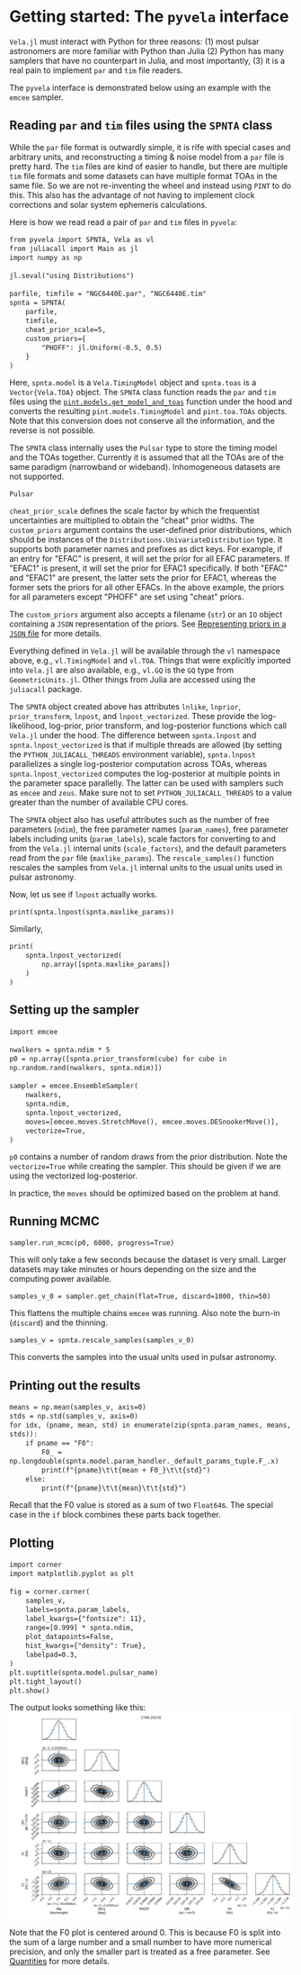 # Getting started: The `pyvela` interface

`Vela.jl` must interact with Python for three reasons: (1) most pulsar astronomers are more 
familiar with Python than Julia (2) Python has many samplers that have no counterpart in 
Julia, and most importantly, (3) it is a real pain to implement `par` and `tim` file readers.

The `pyvela` interface is demonstrated below using an example with the `emcee` sampler.

## Reading `par` and `tim` files using the `SPNTA` class

While the `par` file format is outwardly simple, it is rife with special cases and arbitrary units,
and reconstructing a timing & noise model from a `par` file is pretty hard. The `tim` files are
kind of easier to handle, but there are multiple `tim` file formats and some datasets can have
multiple format TOAs in the same file. So we are not re-inventing the wheel and instead using
`PINT` to do this. This also has the advantage of not having to implement clock corrections and
solar system ephemeris calculations.

Here is how we read read a pair of `par` and `tim` files in `pyvela`:
```
from pyvela import SPNTA, Vela as vl
from juliacall import Main as jl
import numpy as np

jl.seval("using Distributions")

parfile, timfile = "NGC6440E.par", "NGC6440E.tim"
spnta = SPNTA(
    parfile, 
    timfile,
    cheat_prior_scale=5,
    custom_priors={
        "PHOFF": jl.Uniform(-0.5, 0.5)
    }
)
```
Here, `spnta.model` is a `Vela.TimingModel` object and `spnta.toas` is a `Vector{Vela.TOA}` object. The `SPNTA` class
function reads the `par` and `tim` files using the
[`pint.models.get_model_and_toas`](https://nanograv-pint.readthedocs.io/en/latest/_autosummary/pint.models.model_builder.get_model_and_toas.html) 
function under the hood and converts the resulting `pint.models.TimingModel` and `pint.toa.TOAs` objects. Note that this conversion does 
not conserve all the information, and the reverse is not possible.

The `SPNTA` class internally uses the `Pulsar` type to store the timing model and the TOAs together.
Currently it is assumed that all the TOAs are of the same paradigm (narrowband or wideband). Inhomogeneous
datasets are not supported.
```@docs
Pulsar
```

`cheat_prior_scale` defines the scale factor by which the frequentist uncertainties are multiplied to 
obtain the "cheat" prior widths. The `custom_priors` argument contains the user-defined prior distributions, 
which should be instances of the  `Distributions.UnivariateDistribution` type. It supports both parameter names 
and prefixes as dict keys. For example, if an entry for "EFAC" is present, it will set the prior for all 
EFAC parameters. If "EFAC1" is present, it will set the prior for EFAC1 specifically. If both "EFAC" and 
"EFAC1" are present, the latter sets the prior for EFAC1, whereas the former sets the priors for all other EFACs. 
In the above example, the priors for all parameters except "PHOFF" are set using "cheat" priors.

The `custom_priors` argument also accepts a filename (`str`) or an `IO` object containing a `JSON` representation of 
the priors. See [Representing priors in a `JSON` file](@ref) for more details.

Everything defined in `Vela.jl` will be available through the `vl` namespace above, e.g., `vl.TimingModel` 
and `vl.TOA`. Things that were explicitly imported into `Vela.jl` are also available, e.g., `vl.GQ` is the `GQ` type 
from `GeometricUnits.jl`. Other things from Julia are accessed using the `juliacall` package.

The `SPNTA` object created above has attributes `lnlike`, `lnprior`, `prior_transform`, `lnpost`, and 
`lnpost_vectorized`. These provide the log-likelihood, log-prior, prior transform, and log-posterior 
functions which call `Vela.jl` under the hood. The difference between `spnta.lnpost` and 
`spnta.lnpost_vectorized` is that if multiple threads are allowed (by setting the `PYTHON_JULIACALL_THREADS`
environment variable), `spnta.lnpost` parallelizes a single log-posterior computation across TOAs, whereas
`spnta.lnpost_vectorized` computes the log-posterior at multiple points in the parameter space parallelly.
The latter can be used with samplers such as `emcee` and `zeus`. Make sure not to set `PYTHON_JULIACALL_THREADS` 
to a value greater than the number of available CPU cores.

The `SPNTA` object also has useful attributes such as the number of free parameters (`ndim`), the free parameter
names (`param_names`), free parameter labels including units (`param_labels`), scale factors for converting to and
from the `Vela.jl` internal units (`scale_factors`), and the default parameters read from the `par` file (`maxlike_params`).
The `rescale_samples()` function rescales the samples from `Vela.jl` internal units to the usual units used
in pulsar astronomy.

Now, let us see if `lnpost` actually works.
```
print(spnta.lnpost(spnta.maxlike_params))
```

Similarly,
```
print(
    spnta.lnpost_vectorized(
        np.array([spnta.maxlike_params])
    )
)
```

## Setting up the sampler
```
import emcee

nwalkers = spnta.ndim * 5
p0 = np.array([spnta.prior_transform(cube) for cube in np.random.rand(nwalkers, spnta.ndim)])

sampler = emcee.EnsembleSampler(
    nwalkers,
    spnta.ndim,
    spnta.lnpost_vectorized,
    moves=[emcee.moves.StretchMove(), emcee.moves.DESnookerMove()],
    vectorize=True,
)
```
`p0` contains a number of random draws from the prior distribution. Note the `vectorize=True`
while creating the sampler. This should be given if we are using the vectorized log-posterior.

In practice, the `moves` should be optimized based on the problem at hand.
 
## Running MCMC
```
sampler.run_mcmc(p0, 6000, progress=True)
```
This will only take a few seconds because the dataset is very small. Larger datasets may take
minutes or hours depending on the size and the computing power available.

```
samples_v_0 = sampler.get_chain(flat=True, discard=1000, thin=50)
```
This flattens the multiple chains `emcee` was running. Also note the burn-in (`discard`) 
and the thinning.

```
samples_v = spnta.rescale_samples(samples_v_0)
```
This converts the samples into the usual units used in pulsar astronomy.

## Printing out the results
```
means = np.mean(samples_v, axis=0)
stds = np.std(samples_v, axis=0)
for idx, (pname, mean, std) in enumerate(zip(spnta.param_names, means, stds)):
    if pname == "F0":
        F0_ = np.longdouble(spnta.model.param_handler._default_params_tuple.F_.x)
        print(f"{pname}\t\t{mean + F0_}\t\t{std}")    
    else:
        print(f"{pname}\t\t{mean}\t\t{std}")
```
Recall that the F0 value is stored as a sum of two `Float64`s. The special case in the `if`
block combines these parts back together.

## Plotting
```
import corner
import matplotlib.pyplot as plt

fig = corner.corner(
    samples_v,
    labels=spnta.param_labels,
    label_kwargs={"fontsize": 11},
    range=[0.999] * spnta.ndim,
    plot_datapoints=False,
    hist_kwargs={"density": True},
    labelpad=0.3,
)
plt.suptitle(spnta.model.pulsar_name)
plt.tight_layout()
plt.show()
```

The output looks something like this:
![NGC6440E_posterior](NGC6440E_posterior.png)

Note that the F0 plot is centered around 0. This is because F0 is split into 
the sum of a large number and a small number to have more numerical precision, 
and only the smaller part is treated as a free parameter. See [Quantities](@ref)
for more details.